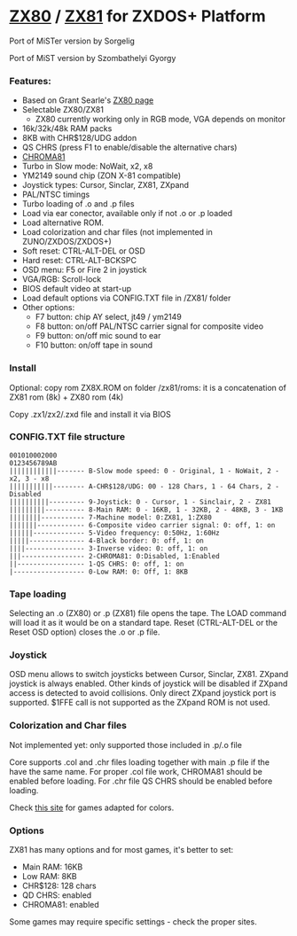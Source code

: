 # [ZX80](https://en.wikipedia.org/wiki/ZX80) / [ZX81](https://en.wikipedia.org/wiki/ZX81) for ZXDOS+ Platform

Port of MiSTer version by Sorgelig

Port of MiST version by Szombathelyi Gyorgy

### Features:
- Based on Grant Searle's [ZX80 page](http://searle.x10host.com/zx80/zx80.html)
- Selectable ZX80/ZX81
  + ZX80 currently working only in RGB mode, VGA depends on monitor
- 16k/32k/48k RAM packs
- 8KB with CHR$128/UDG addon
- QS CHRS (press F1 to enable/disable the alternative chars) 
- [CHROMA81](http://www.fruitcake.plus.com/Sinclair/ZX81/Chroma/ChromaInterface.htm)
- Turbo in Slow mode: NoWait, x2, x8
- YM2149 sound chip (ZON X-81 compatible)
- Joystick types: Cursor, Sinclar, ZX81, ZXpand
- PAL/NTSC timings
- Turbo loading of .o and .p files
- Load via ear conector, available only if not .o or .p loaded
- Load alternative ROM.
- Load colorization and char files (not implemented in ZUNO/ZXDOS/ZXDOS+)
- Soft reset: CTRL-ALT-DEL or OSD
- Hard reset: CTRL-ALT-BCKSPC
- OSD menu: F5 or Fire 2 in joystick
- VGA/RGB: Scroll-lock
- BIOS default video at start-up
- Load default options via CONFIG.TXT file in /ZX81/ folder
- Other options:
  + F7  button: chip AY select, jt49 / ym2149
  + F8  button: on/off PAL/NTSC carrier signal for composite video
  + F9  button: on/off mic sound to ear
  + F10 button: on/off tape in sound

### Install
Optional: copy rom ZX8X.ROM on folder /zx81/roms: it is a concatenation of ZX81 rom (8k) + ZX80 rom (4k)

Copy .zx1/zx2/.zxd file and install it via BIOS

### CONFIG.TXT file structure
```
001010002000
0123456789AB
||||||||||||------- B-Slow mode speed: 0 - Original, 1 - NoWait, 2 - x2, 3 - x8
|||||||||||-------- A-CHR$128/UDG: 00 - 128 Chars, 1 - 64 Chars, 2 - Disabled
||||||||||--------- 9-Joystick: 0 - Cursor, 1 - Sinclair, 2 - ZX81
|||||||||---------- 8-Main RAM: 0 - 16KB, 1 - 32KB, 2 - 48KB, 3 - 1KB
||||||||----------- 7-Machine model: 0:ZX81, 1:ZX80
|||||||------------ 6-Composite video carrier signal: 0: off, 1: on
||||||------------- 5-Video frequency: 0:50Hz, 1:60Hz
|||||-------------- 4-Black border: 0: off, 1: on
||||--------------- 3-Inverse video: 0: off, 1: on
|||---------------- 2-CHROMA81: 0:Disabled, 1:Enabled
||----------------- 1-QS CHRS: 0: off, 1: on
|------------------ 0-Low RAM: 0: Off, 1: 8KB
```

### Tape loading
Selecting an .o (ZX80) or .p (ZX81) file opens the tape. 
The LOAD command will load it as it would be on a standard tape.
Reset (CTRL-ALT-DEL or the Reset OSD option) closes the .o or .p file.

### Joystick
OSD menu allows to switch joysticks between Cursor, Sinclar, ZX81. ZXpand joystick is always enabled.
Other kinds of joystick will be disabled if ZXpand access is detected to avoid collisions.
Only direct ZXpand joystick port is supported. $1FFE call is not supported as the ZXpand ROM is not used.

### Colorization and Char files
Not implemented yet: only supported those included in .p/.o file

Core supports .col and .chr files loading together with main .p file if the have the same name.
For proper .col file work, CHROMA81 should be enabled before loading. For .chr file QS CHRS should be enabled before loading.

Check [this site](http://www.fruitcake.plus.com/Sinclair/ZX81/Chroma/ChromaInterface_Software.htm) for games adapted for colors.

### Options
ZX81 has many options and for most games, it's better to set:
* Main RAM: 16KB
* Low RAM: 8KB
* CHR$128: 128 chars
* QD CHRS: enabled
* CHROMA81: enabled

Some games may require specific settings - check the proper sites.
